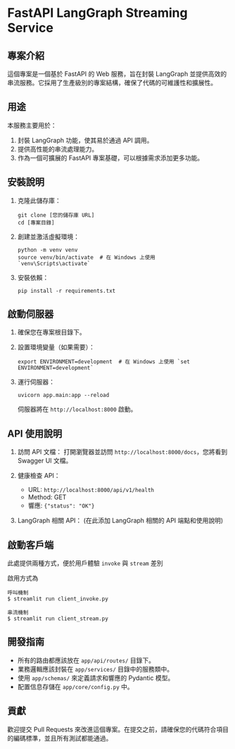 # FastAPI LangGraph Streaming Service

## 專案介紹

這個專案是一個基於 FastAPI 的 Web 服務，旨在封裝 LangGraph 並提供高效的串流服務。它採用了生產級別的專案結構，確保了代碼的可維護性和擴展性。

## 用途

本服務主要用於：

1. 封裝 LangGraph 功能，使其易於通過 API 調用。
2. 提供高性能的串流處理能力。
3. 作為一個可擴展的 FastAPI 專案基礎，可以根據需求添加更多功能。

## 安裝說明

1. 克隆此儲存庫：
   ```
   git clone [您的儲存庫 URL]
   cd [專案目錄]
   ```

2. 創建並激活虛擬環境：
   ```
   python -m venv venv
   source venv/bin/activate  # 在 Windows 上使用 `venv\Scripts\activate`
   ```

3. 安裝依賴：
   ```
   pip install -r requirements.txt
   ```

## 啟動伺服器

1. 確保您在專案根目錄下。

2. 設置環境變量（如果需要）：
   ```
   export ENVIRONMENT=development  # 在 Windows 上使用 `set ENVIRONMENT=development`
   ```

3. 運行伺服器：
   ```
   uvicorn app.main:app --reload
   ```

   伺服器將在 `http://localhost:8000` 啟動。

## API 使用說明

1. 訪問 API 文檔：
   打開瀏覽器並訪問 `http://localhost:8000/docs`，您將看到 Swagger UI 文檔。

2. 健康檢查 API：
   - URL: `http://localhost:8000/api/v1/health`
   - Method: GET
   - 響應: `{"status": "OK"}`

3. LangGraph 相關 API：
   (在此添加 LangGraph 相關的 API 端點和使用說明)

## 啟動客戶端
此處提供兩種方式，便於用戶體驗 `invoke` 與 `stream` 差別

啟用方式為
```
呼叫機制
$ streamlit run client_invoke.py
```

```
串流機制
$ streamlit run client_stream.py
```

## 開發指南

- 所有的路由都應該放在 `app/api/routes/` 目錄下。
- 業務邏輯應該封裝在 `app/services/` 目錄中的服務類中。
- 使用 `app/schemas/` 來定義請求和響應的 Pydantic 模型。
- 配置信息存儲在 `app/core/config.py` 中。


## 貢獻

歡迎提交 Pull Requests 來改進這個專案。在提交之前，請確保您的代碼符合項目的編碼標準，並且所有測試都能通過。